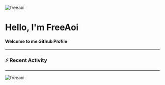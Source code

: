 <p align="left"> <img src="https://komarev.com/ghpvc/?username=freeaoi" alt="freeaoi" /> </p>
<h1>Hello, I'm FreeAoi</h1> <h4>Welcome to me Github Profile</h4>
<hr>

### :zap: Recent Activity

<!--START_SECTION:activity-->

---

<img align="center" src="https://github-readme-stats.vercel.app/api?username=freeaoi&show_icons=true" alt="freeaoi" />
